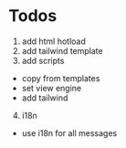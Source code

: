 # Todos

1. add html hotload
2. add tailwind template
3. add scripts
- copy from templates
- set view engine
- add tailwind
4. i18n
- use i18n for all messages
